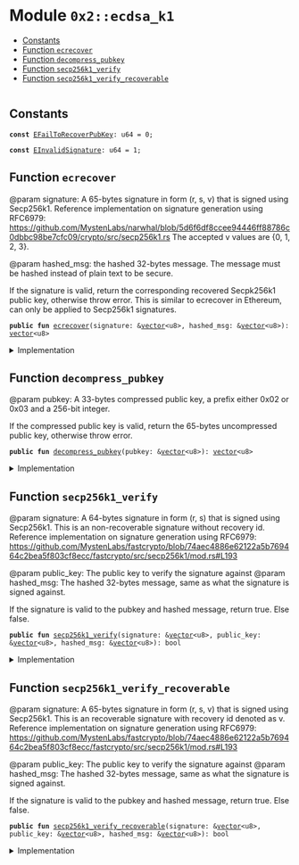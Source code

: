 
<a name="0x2_ecdsa_k1"></a>

# Module `0x2::ecdsa_k1`



-  [Constants](#@Constants_0)
-  [Function `ecrecover`](#0x2_ecdsa_k1_ecrecover)
-  [Function `decompress_pubkey`](#0x2_ecdsa_k1_decompress_pubkey)
-  [Function `secp256k1_verify`](#0x2_ecdsa_k1_secp256k1_verify)
-  [Function `secp256k1_verify_recoverable`](#0x2_ecdsa_k1_secp256k1_verify_recoverable)


<pre><code></code></pre>



<a name="@Constants_0"></a>

## Constants


<a name="0x2_ecdsa_k1_EFailToRecoverPubKey"></a>



<pre><code><b>const</b> <a href="ecdsa_k1.md#0x2_ecdsa_k1_EFailToRecoverPubKey">EFailToRecoverPubKey</a>: u64 = 0;
</code></pre>



<a name="0x2_ecdsa_k1_EInvalidSignature"></a>



<pre><code><b>const</b> <a href="ecdsa_k1.md#0x2_ecdsa_k1_EInvalidSignature">EInvalidSignature</a>: u64 = 1;
</code></pre>



<a name="0x2_ecdsa_k1_ecrecover"></a>

## Function `ecrecover`

@param signature: A 65-bytes signature in form (r, s, v) that is signed using
Secp256k1. Reference implementation on signature generation using RFC6979:
https://github.com/MystenLabs/narwhal/blob/5d6f6df8ccee94446ff88786c0dbbc98be7cfc09/crypto/src/secp256k1.rs
The accepted v values are {0, 1, 2, 3}.

@param hashed_msg: the hashed 32-bytes message. The message must be hashed instead
of plain text to be secure.

If the signature is valid, return the corresponding recovered Secpk256k1 public
key, otherwise throw error. This is similar to ecrecover in Ethereum, can only be
applied to Secp256k1 signatures.


<pre><code><b>public</b> <b>fun</b> <a href="ecdsa_k1.md#0x2_ecdsa_k1_ecrecover">ecrecover</a>(signature: &<a href="">vector</a>&lt;u8&gt;, hashed_msg: &<a href="">vector</a>&lt;u8&gt;): <a href="">vector</a>&lt;u8&gt;
</code></pre>



<details>
<summary>Implementation</summary>


<pre><code><b>public</b> <b>native</b> <b>fun</b> <a href="ecdsa_k1.md#0x2_ecdsa_k1_ecrecover">ecrecover</a>(signature: &<a href="">vector</a>&lt;u8&gt;, hashed_msg: &<a href="">vector</a>&lt;u8&gt;): <a href="">vector</a>&lt;u8&gt;;
</code></pre>



</details>

<a name="0x2_ecdsa_k1_decompress_pubkey"></a>

## Function `decompress_pubkey`

@param pubkey: A 33-bytes compressed public key, a prefix either 0x02 or 0x03 and a 256-bit integer.

If the compressed public key is valid, return the 65-bytes uncompressed public key,
otherwise throw error.


<pre><code><b>public</b> <b>fun</b> <a href="ecdsa_k1.md#0x2_ecdsa_k1_decompress_pubkey">decompress_pubkey</a>(pubkey: &<a href="">vector</a>&lt;u8&gt;): <a href="">vector</a>&lt;u8&gt;
</code></pre>



<details>
<summary>Implementation</summary>


<pre><code><b>public</b> <b>native</b> <b>fun</b> <a href="ecdsa_k1.md#0x2_ecdsa_k1_decompress_pubkey">decompress_pubkey</a>(pubkey: &<a href="">vector</a>&lt;u8&gt;): <a href="">vector</a>&lt;u8&gt;;
</code></pre>



</details>

<a name="0x2_ecdsa_k1_secp256k1_verify"></a>

## Function `secp256k1_verify`

@param signature: A 64-bytes signature in form (r, s) that is signed using
Secp256k1. This is an non-recoverable signature without recovery id.
Reference implementation on signature generation using RFC6979:
https://github.com/MystenLabs/fastcrypto/blob/74aec4886e62122a5b769464c2bea5f803cf8ecc/fastcrypto/src/secp256k1/mod.rs#L193

@param public_key: The public key to verify the signature against
@param hashed_msg: The hashed 32-bytes message, same as what the signature is signed against.

If the signature is valid to the pubkey and hashed message, return true. Else false.


<pre><code><b>public</b> <b>fun</b> <a href="ecdsa_k1.md#0x2_ecdsa_k1_secp256k1_verify">secp256k1_verify</a>(signature: &<a href="">vector</a>&lt;u8&gt;, public_key: &<a href="">vector</a>&lt;u8&gt;, hashed_msg: &<a href="">vector</a>&lt;u8&gt;): bool
</code></pre>



<details>
<summary>Implementation</summary>


<pre><code><b>public</b> <b>native</b> <b>fun</b> <a href="ecdsa_k1.md#0x2_ecdsa_k1_secp256k1_verify">secp256k1_verify</a>(signature: &<a href="">vector</a>&lt;u8&gt;, public_key: &<a href="">vector</a>&lt;u8&gt;, hashed_msg: &<a href="">vector</a>&lt;u8&gt;): bool;
</code></pre>



</details>

<a name="0x2_ecdsa_k1_secp256k1_verify_recoverable"></a>

## Function `secp256k1_verify_recoverable`

@param signature: A 65-bytes signature in form (r, s, v) that is signed using
Secp256k1. This is an recoverable signature with recovery id denoted as v.
Reference implementation on signature generation using RFC6979:
https://github.com/MystenLabs/fastcrypto/blob/74aec4886e62122a5b769464c2bea5f803cf8ecc/fastcrypto/src/secp256k1/mod.rs#L193

@param public_key: The public key to verify the signature against
@param hashed_msg: The hashed 32-bytes message, same as what the signature is signed against.

If the signature is valid to the pubkey and hashed message, return true. Else false.


<pre><code><b>public</b> <b>fun</b> <a href="ecdsa_k1.md#0x2_ecdsa_k1_secp256k1_verify_recoverable">secp256k1_verify_recoverable</a>(signature: &<a href="">vector</a>&lt;u8&gt;, public_key: &<a href="">vector</a>&lt;u8&gt;, hashed_msg: &<a href="">vector</a>&lt;u8&gt;): bool
</code></pre>



<details>
<summary>Implementation</summary>


<pre><code><b>public</b> <b>native</b> <b>fun</b> <a href="ecdsa_k1.md#0x2_ecdsa_k1_secp256k1_verify_recoverable">secp256k1_verify_recoverable</a>(signature: &<a href="">vector</a>&lt;u8&gt;, public_key: &<a href="">vector</a>&lt;u8&gt;, hashed_msg: &<a href="">vector</a>&lt;u8&gt;): bool;
</code></pre>



</details>
